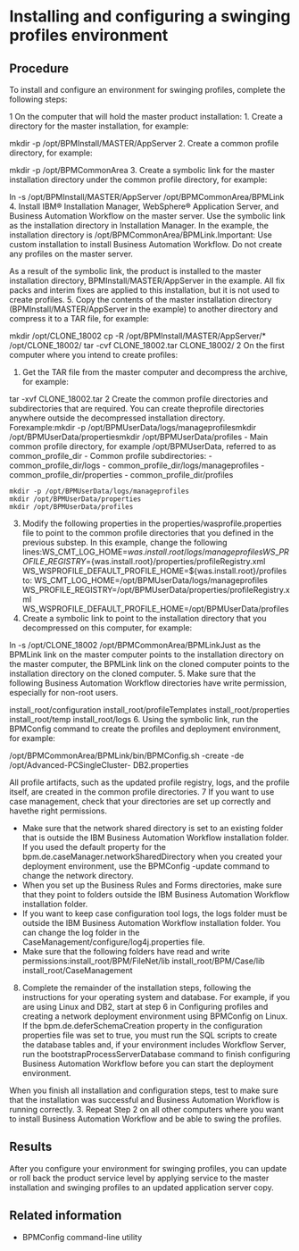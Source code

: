 <!-- image -->

# Installing and configuring a swinging profiles environment

## Procedure

To install and configure an environment for swinging profiles, complete the following
steps:

1 On the computer that will hold the master product installation:
    1. Create a directory for the master installation, for example:

mkdir -p /opt/BPMInstall/MASTER/AppServer
    2. Create a common profile directory, for example:

mkdir -p /opt/BPMCommonArea
    3. Create a symbolic link for the master installation directory under the common profile
directory, for example:

ln -s /opt/BPMInstall/MASTER/AppServer /opt/BPMCommonArea/BPMLink
    4. Install IBM® Installation
Manager, WebSphere® Application
Server, and Business Automation Workflow on the master server. 
Use the symbolic link as the installation directory in Installation Manager. In the example, the installation directory is
/opt/BPMCommonArea/BPMLink.Important: Use custom installation to
install Business Automation Workflow. Do not create any profiles on
the master server.

As a result of the symbolic link, the product is installed to the master installation
directory, BPMInstall/MASTER/AppServer in the example. All fix packs and
interim fixes are applied to this installation, but it is not used to create profiles.
    5. Copy the contents of the master installation directory
(BPMInstall/MASTER/AppServer in the example) to another directory and compress
it to a TAR file, for example:

mkdir /opt/CLONE\_18002
cp -R /opt/BPMInstall/MASTER/AppServer/* /opt/CLONE\_18002/
tar -cvf CLONE\_18002.tar CLONE\_18002/
2 On the first computer where you intend to create profiles:

1. Get the TAR file from the master computer and decompress the archive, for example:

tar -xvf CLONE\_18002.tar
2 Create the common profile directories and subdirectories that are required. You can create theprofile directories anywhere outside the decompressed installation directory. Forexample:mkdir -p /opt/BPMUserData/logs/manageprofilesmkdir /opt/BPMUserData/propertiesmkdir /opt/BPMUserData/profiles
    - Main common profile directory, for example /opt/BPMUserData, referred to
as common\_profile\_dir
    - Common profile subdirectories:
        - common\_profile\_dir/logs
        - common\_profile\_dir/logs/manageprofiles
        - common\_profile\_dir/properties
        - common\_profile\_dir/profiles

```
mkdir -p /opt/BPMUserData/logs/manageprofiles
mkdir /opt/BPMUserData/properties
mkdir /opt/BPMUserData/profiles
```

3. Modify the following properties in the properties/wasprofile.properties
file to point to the common profile directories that you defined in the previous substep.
In this example, change the following
lines:WS\_CMT\_LOG\_HOME=${was.install.root}/logs/manageprofiles
WS\_PROFILE\_REGISTRY=${was.install.root}/properties/profileRegistry.xml
WS\_WSPROFILE\_DEFAULT\_PROFILE\_HOME=${was.install.root}/profiles
to:
WS\_CMT\_LOG\_HOME=/opt/BPMUserData/logs/manageprofiles
WS\_PROFILE\_REGISTRY=/opt/BPMUserData/properties/profileRegistry.xml
WS\_WSPROFILE\_DEFAULT\_PROFILE\_HOME=/opt/BPMUserData/profiles
4. Create a symbolic link to point to the installation directory that you decompressed on this
computer, for example:

ln -s /opt/CLONE\_18002 /opt/BPMCommonArea/BPMLinkJust as the
BPMLink link on the master computer points to the installation directory on the
master computer, the  BPMLink link on the cloned computer points to the
installation directory on the cloned computer.
5. Make sure that the following Business Automation Workflow
directories have write permission, especially for non-root users.

install\_root/configuration
install\_root/profileTemplates
install\_root/properties
install\_root/temp
install\_root/logs
6. Using the symbolic link, run the BPMConfig command to create the profiles
and deployment environment, for example:

/opt/BPMCommonArea/BPMLink/bin/BPMConfig.sh -create -de /opt/Advanced-PCSingleCluster-
DB2.properties

All profile artifacts, such as the updated profile registry, logs, and the profile
itself, are created in the common profile directories.
7 If you want to use case management, check that your directories are set up correctly and havethe right permissions.

- Make sure that the network shared directory is set to an existing folder that is outside the
IBM Business Automation
Workflow installation folder. If you used the
default property for the bpm.de.caseManager.networkSharedDirectory when you
created your deployment environment, use the BPMConfig -update command to change
the network directory.
- When you set up the Business Rules and Forms directories, make sure that they point to folders
outside the IBM Business Automation
Workflow installation folder.
- If you want to keep case configuration tool logs, the logs folder must be outside the IBM Business Automation
Workflow installation folder. You can change the log
folder in the CaseManagement/configure/log4j.properties file.
- Make sure that the following folders have read and write
permissions:install\_root/BPM/FileNet/lib
install\_root/BPM/Case/lib
install\_root/CaseManagement
8. Complete the remainder of the installation steps, following the instructions for your operating
system and database. 
For example, if you are using Linux and DB2, start at step 6 in Configuring profiles and creating a network deployment environment using BPMConfig on Linux. If the bpm.de.deferSchemaCreation property in
the configuration properties file was set to true, you must run the SQL scripts to create the
database tables and, if your environment includes Workflow Server, run the
bootstrapProcessServerDatabase command to finish configuring Business Automation Workflow before you can start the deployment
environment.

When you finish all installation and configuration steps, test to make sure that the installation
was successful and Business Automation Workflow is running
correctly.
3. Repeat Step 2 on all other computers where you want to install Business Automation Workflow and be able to swing the profiles.

## Results

After you configure your environment for swinging profiles, you can update or roll back the
product service level by applying service to the master installation and swinging profiles to an
updated application server copy.

## Related information

- BPMConfig command-line utility